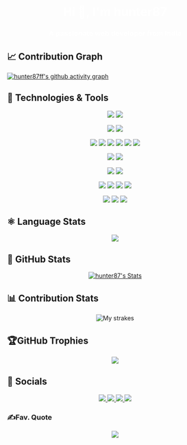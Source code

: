 <h1 style="color:#fff; text-decoration:none;" align="center">Hi 👋, I'm hunter87</h1>
<h3 style="color:#fff; text-decoration:none;" align="center">A passionate web developer from India</h3>

## &#x1f4c8; Contribution Graph

[![hunter87ff's github activity graph](https://github-readme-activity-graph.vercel.app/graph?username=hunter87ff&custom_title=My%20Contributions&hide_border=true&theme=react-dark)](https://github.com/hunter87ff/github-readme-activity-graph)

## 🔧 Technologies & Tools

<p align="center">
  <img src="https://img.shields.io/badge/OS-Windows-informational?style=flat&logo=windows&logoColor=white&color=61D9FA&labelColor=20232A"/>
  <img src="https://img.shields.io/badge/OS-Linux-informational?style=flat&logo=linux&logoColor=white&color=61D9FA&labelColor=20232A"/>
</p>
<p align="center">
  <img src="https://img.shields.io/badge/Editor-VS_Code-informational?style=flat&logo=visual-studio-code&logoColor=white&color=61D9FA&labelColor=20232A"/>
  <img src="https://img.shields.io/badge/Editor-Sublime_Text-informational?style=flat&logo=sublime-text&logoColor=white&color=61D9FA&labelColor=20232A"/>
</p>
<p align="center">
  <img src="https://img.shields.io/badge/Code-JavaScript-informational?style=flat&logo=javascript&logoColor=white&color=61D9FA&labelColor=20232A"/>
  <img src="https://img.shields.io/badge/Code-CSS-informational?style=flat&logo=css&logoColor=white&color=61D9FA&labelColor=20232A"/>
  <img src="https://img.shields.io/badge/Code-HTML-informational?style=flat&logo=html&logoColor=white&color=61D9FA&labelColor=20232A"/>
  <img src="https://img.shields.io/badge/Code-Python-informational?style=flat&logo=python&logoColor=white&color=61D9FA&labelColor=20232A"/>
  <img src="https://img.shields.io/badge/Code-C-informational?style=flat&logo=c&logoColor=white&color=61D9FA&labelColor=20232A"/>
<!--
  <img src="https://img.shields.io/badge/Code-React-informational?style=flat&logo=react&logoColor=white&color=61D9FA&labelColor=20232A"/>
  <img src="https://img.shields.io/badge/Code-Express-informational?style=flat&logo=express&logoColor=white&color=61D9FA&labelColor=20232A"/> 
  <img src="https://img.shields.io/badge/Code-Electron-informational?style=flat&logo=electron&logoColor=white&color=61D9FA&labelColor=20232A"/>
  -->
  <img src="https://img.shields.io/badge/Code-Node-informational?style=flat&logo=node.js&logoColor=white&color=61D9FA&labelColor=20232A"/>
  
</p>
<p align="center">
  <img src="https://img.shields.io/badge/Shell-Powershell-informational?style=flat&logo=powershell&logoColor=white&color=61D9FA&labelColor=20232A"/>
  <img src="https://img.shields.io/badge/Shell-Bash-informational?style=flat&logo=gnu-bash&logoColor=white&color=61D9FA&labelColor=20232A"/>
</p>  
<p align="center">
  <img src="https://img.shields.io/badge/Database-MongoDB-informational?style=flat&logo=mongodb&logoColor=white&color=61D9FA&labelColor=20232A"/>
  <img src="https://img.shields.io/badge/Database-Sqlite-informational?style=flat&logo=sqlite&logoColor=white&color=61D9FA&labelColor=20232A"/>
</p>
<p align="center">
  <img src="https://img.shields.io/badge/Tools-Postman-informational?style=flat&logo=postman&logoColor=white&color=61D9FA&labelColor=20232A"/>
  <img src="https://img.shields.io/badge/Tools-Yarn-informational?style=flat&logo=yarn&logoColor=white&color=61D9FA&labelColor=20232A"/>
  <img src="https://img.shields.io/badge/Tools-Chrome-informational?style=flat&logo=chrome&logoColor=white&color=61D9FA&labelColor=20232A"/>
  <img src="https://img.shields.io/badge/Tools-Git-informational?style=flat&logo=git&logoColor=white&color=61D9FA&labelColor=20232A"/>
</p>
<p align="center">
  <img src="https://img.shields.io/badge/Cloud-Azure-informational?style=flat&logo=microsoft-azure&logoColor=white&color=61D9FA&labelColor=20232A"/>
  <img src="https://img.shields.io/badge/Cloud-Vercel-informational?style=flat&logo=vercel&logoColor=white&color=61D9FA&labelColor=20232A"/>
  <img src="https://img.shields.io/badge/Cloud-Heroku-informational?style=flat&logo=heroku&logoColor=white&color=61D9FA&labelColor=20232A"/>
</p>

## &#x269B; Language Stats

<p align="center">
  <a align="center" href="https://github.com/hunter87ff">
    <img align="center" src="https://github-readme-stats.vercel.app/api/top-langs/?username=hunter87ff&theme=react&hide_border=true" />
  </a>
</p>

## &#x1F680; GitHub Stats

<p align="center">
  <a align="center" href="https://github.com/hunter87ff">
    <img align="center" src="https://github-readme-stats.vercel.app/api?username=hunter87ff&show_icons=true&line_height=27&count_private=true&theme=react&hide_border=true" alt="hunter87's Stats" />
  </a>
 </p>

## &#128202; Contribution Stats

<p align="center">
  <img alt="My strakes" src="https://github-readme-streak-stats.herokuapp.com?user=hunter87ff&theme=react&hide_border=true"/>
</p>


## 🏆GitHub Trophies

<div align="center">  
  
![](https://github-trophies.vercel.app/?username=hunter87ff&theme=highcontrast&no-frame=false&no-bg=false&margin-w=4)
</div>

## 📱 Socials
<p align="center">
	<a href="https://instagram.com/im_hunter87">
		<img src="https://img.shields.io/badge/Instagram-informational?style=social&logo=instagram"/>
	</a>
  <a href="https://youtube.com/@hunter_87">
		<img src="https://img.shields.io/badge/Youtube-informational?style=social&logo=youtube"/>
	</a>
	<a href="https://www.linkedin.com/in/https://linkedin.com/in/hunter87/">
		<img src="https://img.shields.io/badge/Linked_In-informational?style=social&logo=linkedin"/>
	</a>
	<a href="https://www.github.com/hunter87ff/">
		<img src="https://img.shields.io/badge/Github-informational?style=social&logo=github"/>
	</a>
</p>

### ✍️Fav. Quote

<div align="center">  
  
![](https://quotes-github-readme.vercel.app/api?type=horizontal&theme=dark)
<!--
---
[![](https://visitcount.itsvg.in/api?id=hunter87ff&icon=0&color=0)](https://visitcount.itsvg.in)

  ## 💰You can help us by Donating
  [![Patreon](https://img.shields.io/badge/Paytm-0000FF?style=for-the-badge&logo=paytm&logoColor=white)](https://patreon.com/sprucebot) -->
</div>

